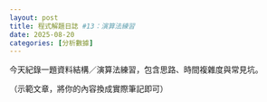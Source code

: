 ```yaml
---
layout: post
title: 程式解題日誌 #13：演算法練習
date: 2025-08-20
categories: [分析數據]
---
```


<p>今天紀錄一題資料結構／演算法練習，包含思路、時間複雜度與常見坑。</p>

<p class="muted">（示範文章，將你的內容換成實際筆記即可）</p>

